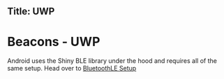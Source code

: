 Title: UWP
---

# Beacons - UWP
Android uses the Shiny BLE library under the hood and requires all of the same setup.  Head over to [BluetoothLE Setup](/docs/ble/platforms/android)
